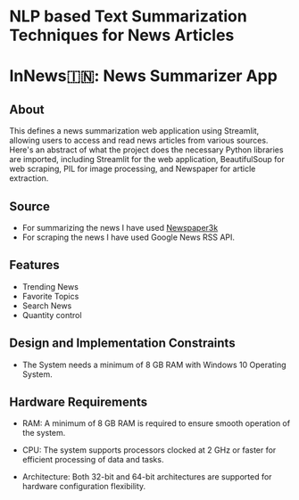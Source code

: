 # NLP based Text Summarization Techniques for News Articles

# InNews🇮🇳: News Summarizer App

## About

This defines a news summarization web application using Streamlit, allowing users to access and read news articles from various sources. Here's an abstract of what the project does the necessary Python libraries are imported, including Streamlit for the 
web application, BeautifulSoup for web scraping, PIL for image processing, and Newspaper for article extraction.

## Source
- For summarizing the news I have used [Newspaper3k](https://newspaper.readthedocs.io/en/latest/)
- For scraping the news I have used Google News RSS API.

## Features
- Trending News
- Favorite Topics
- Search News
- Quantity control

  
## Design and Implementation Constraints

- The System needs a minimum of 8 GB RAM with Windows 10 Operating System.

## Hardware Requirements

- RAM: A minimum of 8 GB RAM is required to ensure smooth operation of the system.
  
- CPU: The system supports processors clocked at 2 GHz or faster for efficient processing of data and tasks.
  
- Architecture: Both 32-bit and 64-bit architectures are supported for hardware configuration flexibility.




